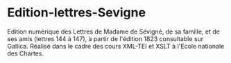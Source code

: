 # Edition-lettres-Sevigne
Edition numérique des Lettres de Madame de Sévigné, de sa famille, et de ses amis (lettres 144 à 147), à partir de l'édition 1823 consultable sur Gallica. Réalisé dans le cadre des cours XML-TEI et XSLT à l'Ecole nationale des Chartes.

